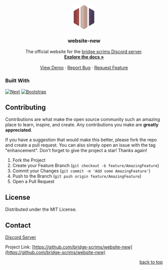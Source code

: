 <a name="readme-top"></a>

<br />
<div align="center">
  <a href="./logo2.png">
    <img src="logo2.png" alt="Logo" width="80" height="80">
  </a>

<h3 align="center">website-new</h3>

  <p align="center">
    The official website for the <a href="https://discord.gg/bridgescrims">bridge scrims Discord server</a>.
    <br />
    <a href="https://github.com/bridge-scrims/website-new"><strong>Explore the docs »</strong></a>
    <br />
    <br />
    <a href="https://github.com/bridge-scrims/website-new">View Demo</a>
    ·
    <a href="https://github.com/bridge-scrims/website-new/issues">Report Bug</a>
    ·
    <a href="https://github.com/bridge-scrims/website-new/issues">Request Feature</a>
  </p>
</div>

### Built With
[![Next][Next.js]][Next-url] [![Bootstrap][Bootstrap.com]][Bootstrap-url]

<!-- CONTRIBUTING -->
## Contributing

Contributions are what make the open source community such an amazing place to learn, inspire, and create. Any contributions you make are **greatly appreciated**.

If you have a suggestion that would make this better, please fork the repo and create a pull request. You can also simply open an issue with the tag "enhancement".
Don't forget to give the project a star! Thanks again!

1. Fork the Project
2. Create your Feature Branch (`git checkout -b feature/AmazingFeature`)
3. Commit your Changes (`git commit -m 'Add some AmazingFeature'`)
4. Push to the Branch (`git push origin feature/AmazingFeature`)
5. Open a Pull Request

<!-- LICENSE -->
## License

Distributed under the MIT License.

<!-- CONTACT -->
## Contact

[Discord Server](https://discord.gg/bridgescrims)

Project Link: [https://github.com/bridge-scrims/website-new](https://github.com/bridge-scrims/website-new)

<!-- ACKNOWLEDGMENTS -->
<!-- ## Acknowledgments -->

<!-- * []() -->
<!-- * []() -->
<!-- * []() -->

<p align="right"><a href="#readme-top">back to top</a></p>

[Next.js]: https://img.shields.io/badge/next.js-000000?style=for-the-badge&logo=nextdotjs&logoColor=white
[Next-url]: https://nextjs.org/
[Bootstrap.com]: https://img.shields.io/badge/Bootstrap-563D7C?style=for-the-badge&logo=bootstrap&logoColor=white
[Bootstrap-url]: https://getbootstrap.com
